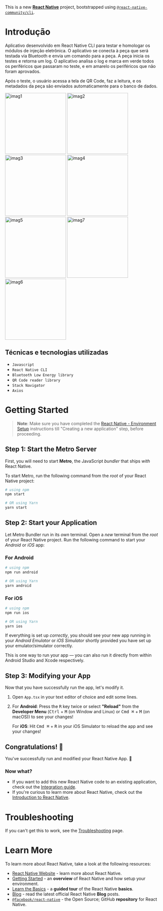 This is a new [**React Native**](https://reactnative.dev) project, bootstrapped using [`@react-native-community/cli`](https://github.com/react-native-community/cli).

# Introdução

Aplicativo desenvolvido em React Native CLI para testar e homologar os módulos de injeção eletrônica. O aplicativo se conecta à peça que será testada via Bluetooth e envia um comando para a peça. A peça inicia os testes e retorna um log. O aplicativo analisa o log e marca em verde todos os periféricos que passaram no teste, e em amarelo os periféricos que não foram aprovados.

Após o teste, o usuário acessa a tela de QR Code, faz a leitura, e os metadados da peça são enviados automaticamente para o banco de dados.


<img src="https://github.com/user-attachments/assets/30c65e13-f739-4b10-af3a-edd45beb6626" alt="imag1" style="width:200px; height:auto;">
<img src="https://github.com/user-attachments/assets/9f0e1b43-fec9-41c1-bc58-09400f8f7cb5" alt="imag2" style="width:200px; height:auto;">
<img src="https://github.com/user-attachments/assets/8662fc45-a271-491e-b8cb-9ab7f3fd513e" alt="imag3" style="width:200px; height:auto;">
<img src="https://github.com/user-attachments/assets/7def90ee-7139-47e9-a1cf-d2e76cc573d5" alt="imag4" style="width:200px; height:auto;">
<img src="https://github.com/user-attachments/assets/7def90ee-7139-47e9-a1cf-d2e76cc573d5" alt="imag5" style="width:200px; height:auto;">
<img src="https://github.com/user-attachments/assets/4396056e-89a3-413d-9149-382b7246fb53" alt="imag7" style="width:200px; height:auto;">
<img src="https://github.com/user-attachments/assets/ef404349-11d3-4c72-b506-bc3dc9537ef3" alt="imag6" style="width:200px; height:auto;">

## Técnicas e tecnologias utilizadas

- ``Javascript``
- ``React Native CLI``
- ``Bluetooth Low Energy library``
- ``QR Code reader library``
- ``Stack Navigator``
- ``Axios``

# Getting Started

>**Note**: Make sure you have completed the [React Native - Environment Setup](https://reactnative.dev/docs/environment-setup) instructions till "Creating a new application" step, before proceeding.

## Step 1: Start the Metro Server

First, you will need to start **Metro**, the JavaScript _bundler_ that ships _with_ React Native.

To start Metro, run the following command from the _root_ of your React Native project:

```bash
# using npm
npm start

# OR using Yarn
yarn start
```

## Step 2: Start your Application

Let Metro Bundler run in its _own_ terminal. Open a _new_ terminal from the _root_ of your React Native project. Run the following command to start your _Android_ or _iOS_ app:

### For Android

```bash
# using npm
npm run android

# OR using Yarn
yarn android
```

### For iOS

```bash
# using npm
npm run ios

# OR using Yarn
yarn ios
```

If everything is set up _correctly_, you should see your new app running in your _Android Emulator_ or _iOS Simulator_ shortly provided you have set up your emulator/simulator correctly.

This is one way to run your app — you can also run it directly from within Android Studio and Xcode respectively.

## Step 3: Modifying your App

Now that you have successfully run the app, let's modify it.

1. Open `App.tsx` in your text editor of choice and edit some lines.
2. For **Android**: Press the <kbd>R</kbd> key twice or select **"Reload"** from the **Developer Menu** (<kbd>Ctrl</kbd> + <kbd>M</kbd> (on Window and Linux) or <kbd>Cmd ⌘</kbd> + <kbd>M</kbd> (on macOS)) to see your changes!

   For **iOS**: Hit <kbd>Cmd ⌘</kbd> + <kbd>R</kbd> in your iOS Simulator to reload the app and see your changes!

## Congratulations! :tada:

You've successfully run and modified your React Native App. :partying_face:

### Now what?

- If you want to add this new React Native code to an existing application, check out the [Integration guide](https://reactnative.dev/docs/integration-with-existing-apps).
- If you're curious to learn more about React Native, check out the [Introduction to React Native](https://reactnative.dev/docs/getting-started).

# Troubleshooting

If you can't get this to work, see the [Troubleshooting](https://reactnative.dev/docs/troubleshooting) page.

# Learn More

To learn more about React Native, take a look at the following resources:

- [React Native Website](https://reactnative.dev) - learn more about React Native.
- [Getting Started](https://reactnative.dev/docs/environment-setup) - an **overview** of React Native and how setup your environment.
- [Learn the Basics](https://reactnative.dev/docs/getting-started) - a **guided tour** of the React Native **basics**.
- [Blog](https://reactnative.dev/blog) - read the latest official React Native **Blog** posts.
- [`@facebook/react-native`](https://github.com/facebook/react-native) - the Open Source; GitHub **repository** for React Native.
